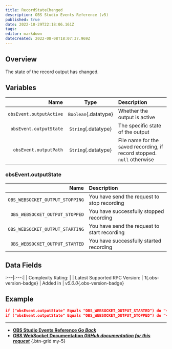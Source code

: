 ```yaml
---
title: RecordStateChanged
description: OBS Studio Events Reference (v5)
published: true
date: 2022-10-29T22:18:06.161Z
tags: 
editor: markdown
dateCreated: 2022-08-08T18:07:37.969Z
---
```


## Overview
The state of the record output has changed.

## Variables
Name | Type | Description | 
----:|:----:|:------------|
`obsEvent.outputActive` | `Boolean`{.datatype} | Whether the output is active
`obsEvent.outputState` | `String`{.datatype} | The specific state of the output
`obsEvent.outputPath` | `String`{.datatype} | File name for the saved recording, if record stopped. `null` otherwise

### obsEvent.outputState
Name | Description
----:|:------------
`OBS_WEBSOCKET_OUTPUT_STOPPING` | You have send the request to stop recording
`OBS_WEBSOCKET_OUTPUT_STOPPED` | You have successfully stopped recording
`OBS_WEBSOCKET_OUTPUT_STARTING` | You have send the request to start recording
`OBS_WEBSOCKET_OUTPUT_STARTED` | You have successfully started recording

## Data Fields
:---|:---:|
| Complexity Rating: | <span class="stars stars--2"></span>
| Latest Supported RPC Version: | *1*{.obs-version-badge}
| Added in | *v5.0.0*{.obs-version-badge}

## Example
```json
if ("obsEvent.outputState" Equals "OBS_WEBSOCKET_OUTPUT_STARTED") do "<start recording action>" then "break"
if ("obsEvent.outputState" Equals "OBS_WEBSOCKET_OUTPUT_STOPPED") do "<stop recording action>" then "break"
```

---

- [<i class="mdi mdi-chevron-left"></i>**OBS Studio Events Reference *Go Back***](/Broadcasters/OBS/Events)
- [<i class="mdi mdi-github"></i> **OBS WebSocket Documentation *GitHub documentation for this request***](https://github.com/obsproject/obs-websocket/blob/master/docs/generated/protocol.md#recordstatechanged)
{.btn-grid my-5}